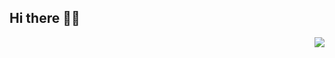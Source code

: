 ## Hi there 👋🏻

<img align="right" src="https://media1.giphy.com/media/13HgwGsXF0aiGY/giphy.gif" />
